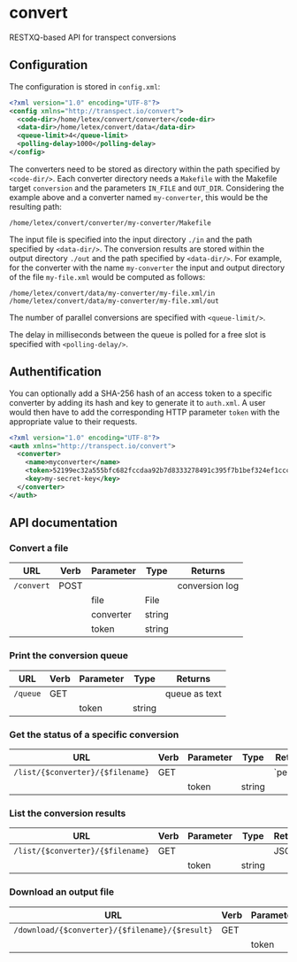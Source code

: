 # convert
RESTXQ-based API for transpect conversions

## Configuration

The configuration is stored in `config.xml`:

```xml
<?xml version="1.0" encoding="UTF-8"?>
<config xmlns="http://transpect.io/convert">
  <code-dir>/home/letex/convert/converter</code-dir>
  <data-dir>/home/letex/convert/data</data-dir>
  <queue-limit>4</queue-limit>
  <polling-delay>1000</polling-delay>
</config>
```

The converters need to be stored as directory within the path specified by `<code-dir/>`. Each converter directory needs a `Makefile` with the Makefile target `conversion` and the parameters `IN_FILE` and `OUT_DIR`. Considering the example above and a converter named `my-converter`, this would be the resulting path:

```
/home/letex/convert/converter/my-converter/Makefile
```

The input file is specified into the input directory `./in` and the path specified by `<data-dir/>`. The conversion results are stored within the output directory `./out` and the path specified by `<data-dir/>`. For example, for the converter with the name `my-converter` the input and output directory of the file `my-file.xml` would be computed as follows:

```
/home/letex/convert/data/my-converter/my-file.xml/in
/home/letex/convert/data/my-converter/my-file.xml/out
```

The number of parallel conversions are specified with `<queue-limit/>`.

The delay in milliseconds between the queue is polled for a free slot is specified with `<polling-delay/>`.

## Authentification

You can optionally add a SHA-256 hash of an access token to a specific converter by adding its hash and key to generate it to `auth.xml`. A user would then have to add the corresponding HTTP parameter `token` with the appropriate value to their requests.

```xml
<?xml version="1.0" encoding="UTF-8"?>
<auth xmlns="http://transpect.io/convert">
  <converter>
    <name>myconverter</name>
    <token>52199ec32a555bfc682fccdaa92b7d8333278491c395f7b1bef324ef1ccc9e48</token>
    <key>my-secret-key</key>
  </converter>
</auth>
```

## API documentation

### Convert a file

| URL    | Verb | Parameter | Type | Returns | 
| -------- | ------- | ------- |  ------- | ------- |
| `/convert` | POST | | | conversion log |
| | | file | File      | |
| | | converter | string   | |
| | | token | string   | |

### Print the conversion queue

| URL    | Verb | Parameter | Type | Returns | 
| -------- | ------- | ------- |  ------- | ------- |
| `/queue` | GET | | | queue as text | 
| | | token | string   | |

### Get the status of a specific conversion

| URL    | Verb | Parameter | Type | Returns | 
| -------- | ------- | ------- |  ------- | ------- |
| `/list/{$converter}/{$filename}` | GET | | | `pending|started|finished` |
| | | token | string   | |

### List the conversion results

| URL    | Verb | Parameter | Type | Returns | 
| -------- | ------- | ------- |  ------- | ------- |
| `/list/{$converter}/{$filename}` | GET | | | JSON |
| | | token | string   | |

### Download an output file

| URL    | Verb | Parameter | Type | Returns | 
| -------- | ------- | ------- |  ------- | ------- |
| `/download/{$converter}/{$filename}/{$result}` | GET | | | File |
| | | token | string   | |

